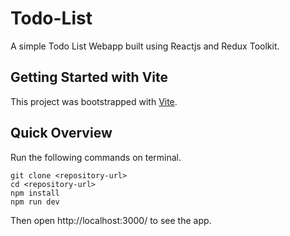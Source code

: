# Todo-List
A simple Todo List Webapp built using Reactjs and Redux Toolkit.

## Getting Started with Vite
This project was bootstrapped with [Vite](https://vitejs.dev/).

## Quick Overview
Run the following commands on terminal.
```
git clone <repository-url>
cd <repository-url>
npm install
npm run dev
```
Then open http://localhost:3000/ to see the app.

